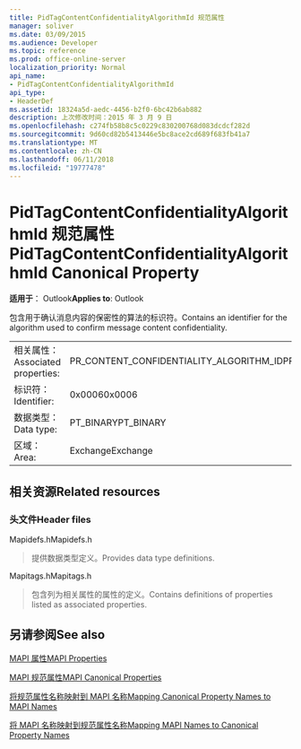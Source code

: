 ```yaml
---
title: PidTagContentConfidentialityAlgorithmId 规范属性
manager: soliver
ms.date: 03/09/2015
ms.audience: Developer
ms.topic: reference
ms.prod: office-online-server
localization_priority: Normal
api_name:
- PidTagContentConfidentialityAlgorithmId
api_type:
- HeaderDef
ms.assetid: 18324a5d-aedc-4456-b2f0-6bc42b6ab882
description: 上次修改时间：2015 年 3 月 9 日
ms.openlocfilehash: c274fb58b8c5c0229c830200768d083dcdcf282d
ms.sourcegitcommit: 9d60cd82b5413446e5bc8ace2cd689f683fb41a7
ms.translationtype: MT
ms.contentlocale: zh-CN
ms.lasthandoff: 06/11/2018
ms.locfileid: "19777478"
---
```

# <a name="pidtagcontentconfidentialityalgorithmid-canonical-property"></a><span data-ttu-id="d0b66-103">PidTagContentConfidentialityAlgorithmId 规范属性</span><span class="sxs-lookup"><span data-stu-id="d0b66-103">PidTagContentConfidentialityAlgorithmId Canonical Property</span></span>

  
  
<span data-ttu-id="d0b66-104">**适用于**： Outlook</span><span class="sxs-lookup"><span data-stu-id="d0b66-104">**Applies to**: Outlook</span></span> 
  
<span data-ttu-id="d0b66-105">包含用于确认消息内容的保密性的算法的标识符。</span><span class="sxs-lookup"><span data-stu-id="d0b66-105">Contains an identifier for the algorithm used to confirm message content confidentiality.</span></span>
  
|||
|:-----|:-----|
|<span data-ttu-id="d0b66-106">相关属性：</span><span class="sxs-lookup"><span data-stu-id="d0b66-106">Associated properties:</span></span>  <br/> |<span data-ttu-id="d0b66-107">PR_CONTENT_CONFIDENTIALITY_ALGORITHM_ID</span><span class="sxs-lookup"><span data-stu-id="d0b66-107">PR_CONTENT_CONFIDENTIALITY_ALGORITHM_ID</span></span>  <br/> |
|<span data-ttu-id="d0b66-108">标识符：</span><span class="sxs-lookup"><span data-stu-id="d0b66-108">Identifier:</span></span>  <br/> |<span data-ttu-id="d0b66-109">0x0006</span><span class="sxs-lookup"><span data-stu-id="d0b66-109">0x0006</span></span>  <br/> |
|<span data-ttu-id="d0b66-110">数据类型：</span><span class="sxs-lookup"><span data-stu-id="d0b66-110">Data type:</span></span>  <br/> |<span data-ttu-id="d0b66-111">PT_BINARY</span><span class="sxs-lookup"><span data-stu-id="d0b66-111">PT_BINARY</span></span>  <br/> |
|<span data-ttu-id="d0b66-112">区域：</span><span class="sxs-lookup"><span data-stu-id="d0b66-112">Area:</span></span>  <br/> |<span data-ttu-id="d0b66-113">Exchange</span><span class="sxs-lookup"><span data-stu-id="d0b66-113">Exchange</span></span>  <br/> |
   
## <a name="related-resources"></a><span data-ttu-id="d0b66-114">相关资源</span><span class="sxs-lookup"><span data-stu-id="d0b66-114">Related resources</span></span>

### <a name="header-files"></a><span data-ttu-id="d0b66-115">头文件</span><span class="sxs-lookup"><span data-stu-id="d0b66-115">Header files</span></span>

<span data-ttu-id="d0b66-116">Mapidefs.h</span><span class="sxs-lookup"><span data-stu-id="d0b66-116">Mapidefs.h</span></span>
  
> <span data-ttu-id="d0b66-117">提供数据类型定义。</span><span class="sxs-lookup"><span data-stu-id="d0b66-117">Provides data type definitions.</span></span>
    
<span data-ttu-id="d0b66-118">Mapitags.h</span><span class="sxs-lookup"><span data-stu-id="d0b66-118">Mapitags.h</span></span>
  
> <span data-ttu-id="d0b66-119">包含列为相关属性的属性的定义。</span><span class="sxs-lookup"><span data-stu-id="d0b66-119">Contains definitions of properties listed as associated properties.</span></span>
    
## <a name="see-also"></a><span data-ttu-id="d0b66-120">另请参阅</span><span class="sxs-lookup"><span data-stu-id="d0b66-120">See also</span></span>



[<span data-ttu-id="d0b66-121">MAPI 属性</span><span class="sxs-lookup"><span data-stu-id="d0b66-121">MAPI Properties</span></span>](mapi-properties.md)
  
[<span data-ttu-id="d0b66-122">MAPI 规范属性</span><span class="sxs-lookup"><span data-stu-id="d0b66-122">MAPI Canonical Properties</span></span>](mapi-canonical-properties.md)
  
[<span data-ttu-id="d0b66-123">将规范属性名称映射到 MAPI 名称</span><span class="sxs-lookup"><span data-stu-id="d0b66-123">Mapping Canonical Property Names to MAPI Names</span></span>](mapping-canonical-property-names-to-mapi-names.md)
  
[<span data-ttu-id="d0b66-124">将 MAPI 名称映射到规范属性名称</span><span class="sxs-lookup"><span data-stu-id="d0b66-124">Mapping MAPI Names to Canonical Property Names</span></span>](mapping-mapi-names-to-canonical-property-names.md)

